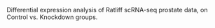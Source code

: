 Differential expression analysis of Ratliff scRNA-seq prostate data, on Control vs. Knockdown groups.